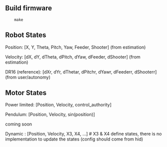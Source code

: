 ## Build firmware
        make

## Robot States

Position: [X, Y, Theta, Pitch, Yaw, Feeder, Shooter] (from estimation)

Velocity: [dX, dY, dTheta, dPitch, dYaw, dFeeder, dShooter] (from estimation)

DR16 (reference): [dXr, dYr, dThetar, dPitchr, dYawr, dFeederr, dShooterr] (from user/autonomy)

## Motor States

Power limited: [Position, Velocity, control_authority]

Pendulum: [Position, Velocity, sin(position)]

coming soon

Dynamic : [Position, Velocity, X3, X4, ...] # X3 & X4 define states, there is no implementation to update the states (config should come from hid)

